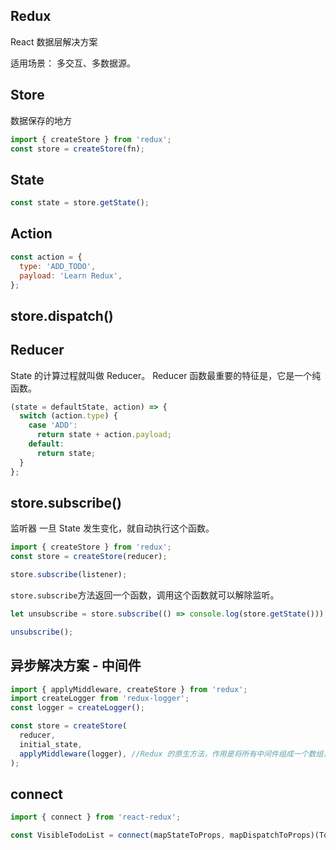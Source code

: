 ## Redux

React 数据层解决方案

适用场景： 多交互、多数据源。

## Store

数据保存的地方

```js
import { createStore } from 'redux';
const store = createStore(fn);
```

## State

```js
const state = store.getState();
```

## Action

```js
const action = {
  type: 'ADD_TODO',
  payload: 'Learn Redux',
};
```

## store.dispatch()

## Reducer

State 的计算过程就叫做 Reducer。
Reducer 函数最重要的特征是，它是一个纯函数。

```js
(state = defaultState, action) => {
  switch (action.type) {
    case 'ADD':
      return state + action.payload;
    default:
      return state;
  }
};
```

## store.subscribe()

监听器
一旦 State 发生变化，就自动执行这个函数。

```js
import { createStore } from 'redux';
const store = createStore(reducer);

store.subscribe(listener);
```

`store.subscribe`方法返回一个函数，调用这个函数就可以解除监听。

```js
let unsubscribe = store.subscribe(() => console.log(store.getState()));

unsubscribe();
```

## 异步解决方案 - 中间件

```js
import { applyMiddleware, createStore } from 'redux';
import createLogger from 'redux-logger';
const logger = createLogger();

const store = createStore(
  reducer,
  initial_state,
  applyMiddleware(logger), //Redux 的原生方法，作用是将所有中间件组成一个数组，依次执行。
);
```

## connect

```js
import { connect } from 'react-redux';

const VisibleTodoList = connect(mapStateToProps, mapDispatchToProps)(TodoList);
```
